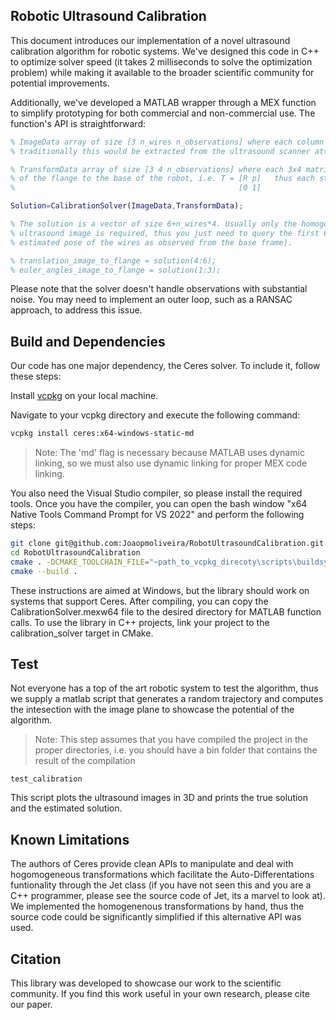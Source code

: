 ## Robotic Ultrasound Calibration

This document introduces our implementation of a novel ultrasound calibration algorithm for robotic systems. We've designed this code in C++ to optimize solver speed (it takes 2 milliseconds to solve the optimization problem) while making it available to the broader scientific community for potential improvements.

Additionally, we've developed a MATLAB wrapper through a MEX function to simplify prototyping for both commercial and non-commercial use. The function's API is straightforward:

```matlab
% ImageData array of size [3 n_wires n_observations] where each column represents the position of the wire in the image frame 
% traditionally this would be extracted from the ultrasound scanner attached to the flange of the robot

% TransformData array of size [3 4 n_observations] where each 3x4 matrix corresponds to the sub-matrix of the homogenenous transformation
% of the flange to the base of the robot, i.e. T = [R p]   thus each stacked transform is just T_stack = [R p]
%                                                  [0 1]

Solution=CalibrationSolver(ImageData,TransformData);

% The solution is a vector of size 6+n_wires*4. Usually only the homogenenous transformation between the flange and the origin of the 
% ultrasound image is required, thus you just need to query the first 6 elements of the solution (the remaining ones correspond to the 
% estimated pose of the wires as observed from the base frame). 

% translation_image_to_flange = solution(4:6);
% euler_angles_image_to_flange = solution(1:3);  
```

Please note that the solver doesn't handle observations with substantial noise. You may need to implement an outer loop, such as a RANSAC approach, to address this issue.

## Build and Dependencies

Our code has one major dependency, the Ceres solver. To include it, follow these steps:

Install [vcpkg](https://vcpkg.io/en/) on your local machine.

Navigate to your vcpkg directory and execute the following command:

``` bash
vcpkg install ceres:x64-windows-static-md
```

> Note: The 'md' flag is necessary because MATLAB uses dynamic linking, so we must also use dynamic linking for proper MEX code linking.

You also need the Visual Studio compiler, so please install the required tools. Once you have the compiler, you can open the bash window "x64 Native Tools Command Prompt for VS 2022" and perform the following steps:

```bash
git clone git@github.com:Joaopmoliveira/RobotUltrasoundCalibration.git
cd RobotUltrasoundCalibration
cmake . -DCMAKE_TOOLCHAIN_FILE="~path_to_vcpkg_direcoty\scripts\buildsystems\vcpkg.cmake" -DVCPKG_TARGET_TRIPLET=x64-windows-static-md -DCMAKE_BUILD_TYPE=Release -G "Ninja"
cmake --build .
```

These instructions are aimed at Windows, but the library should work on systems that support Ceres. After compiling, you can copy the CalibrationSolver.mexw64 file to the desired directory for MATLAB function calls. To use the library in C++ projects, link your project to the calibration_solver target in CMake.

## Test

Not everyone has a top of the art robotic system to test the algorithm, thus we supply a matlab script that generates a random trajectory and computes the intesection with the image plane to showcase the potential of the algorithm. 

> Note: This step assumes that you have compiled the project in the proper directories, i.e. you should have a bin folder that contains the result of the compilation

```
test_calibration
```

This script plots the ultrasound images in 3D and prints the true solution and the estimated solution.

## Known Limitations

The authors of Ceres provide clean APIs to manipulate and deal with hogomogeneous transformations which facilitate the Auto-Differentations funtionality through the Jet class (if you have not seen this and you are a C++ programmer, please see the source code of Jet, its a marvel to look at). We implemented the homogenenous transformations by hand, thus the source code could be significantly simplified if this alternative API was used. 

## Citation

This library was developed to showcase our work to the scientific community. If you find this work useful in your own research, please cite our paper.


